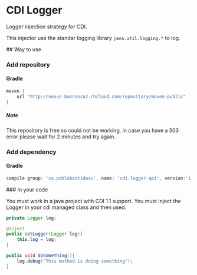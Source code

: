 # CDI Logger

Logger injection strategy for CDI. 

This injector use the standar logging library `java.util.logging.*` to log.

## Way to use
### Add repository 

#### Gradle
``` groovy
maven {
    url "http://nexus-bassanco2.rhcloud.com/repository/maven-public"
}
```
##### Note
This repository is free so could not be working, in case you have a 503 error please wait 
for 2 minutes and try again.

### Add dependency

#### Gradle
```groovy
compile group: 'co.pablobastidasv', name: 'cdi-logger-api', version:'1.0-SNAPSHOT'
```

### In your code

You must work in a java project with CDI 1.1 support. You must inject the Logger in your
cdi managed class and then used.

````java
private Logger log;

@Inject
public setLogger(Logger log){
    this.log = log;
}

public void doSomething(){
    log.debug("This method is doing something");
}

````